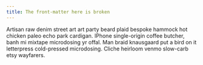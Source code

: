 ```yaml
---
title: The front-matter here is broken
---
```


Artisan raw denim street art art party beard plaid bespoke hammock hot chicken
paleo echo park cardigan. IPhone single-origin coffee butcher, banh mi mixtape
microdosing yr offal. Man braid knausgaard put a bird on it letterpress
cold-pressed microdosing. Cliche heirloom venmo slow-carb etsy wayfarers.
